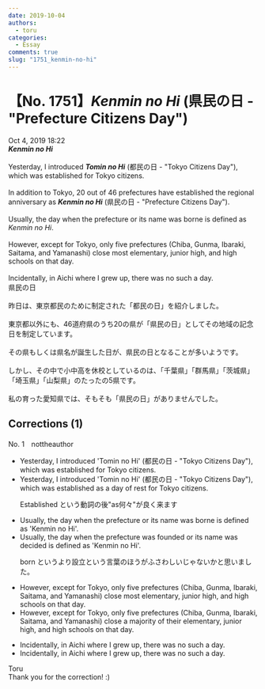 ```yaml
---
date: 2019-10-04
authors:
  - toru
categories:
  - Essay
comments: true
slug: "1751_kenmin-no-hi"
---
```


# 【No. 1751】<strong><em>Kenmin no Hi</strong></em> (県民の日 - "Prefecture Citizens Day")
<div class="date">Oct 4, 2019 18:22</div>
<div id="post"><div id="body_show_ori">
<strong><em>Kenmin no Hi</strong></em><br/><br/>Yesterday, I introduced <strong><em>Tomin no Hi</em></strong> (都民の日 - "Tokyo Citizens Day"), which was established for Tokyo citizens.<br/><br/>In addition to Tokyo, 20 out of 46 prefectures have established the regional anniversary as <strong><em>Kenmin no Hi</em></strong> (県民の日 - "Prefecture Citizens Day").<br/><br/>Usually, the day when the prefecture or its name was borne is defined as <em>Kenmin no Hi</em>.<br/><br/>However, except for Tokyo, only five prefectures (Chiba, Gunma, Ibaraki, Saitama, and Yamanashi) close most elementary, junior high, and high schools on that day.<br/><br/>Incidentally, in Aichi where I grew up, there was no such a day.
</div></div>

<!-- more -->

<div id="post_ja"><div id="body_show_mo">
県民の日<br/><br/>昨日は、東京都民のために制定された「都民の日」を紹介しました。<br/><br/>東京都以外にも、46道府県のうち20の県が「県民の日」としてその地域の記念日を制定しています。<br/><br/>その県もしくは県名が誕生した日が、県民の日となることが多いようです。<br/><br/>しかし、その中で小中高を休校としているのは、「千葉県」「群馬県」「茨城県」「埼玉県」「山梨県」のたったの5県です。<br/><br/>私の育った愛知県では、そもそも「県民の日」がありませんでした。
</div></div>

## Corrections (1)
<div id="block"><div class="first_name"> No. 1　<span class="just_name">nottheauthor</span></div><div id="block2">
<ul class="correction_field">
<li class="incorrect">Yesterday, I introduced 'Tomin no Hi' (都民の日 - "Tokyo Citizens Day"), which was established for Tokyo citizens.</li>
<li class="corrected correct">
Yesterday, I introduced 'Tomin no Hi' (都民の日 - "Tokyo Citizens Day"), which was established <span class="f_blue">as a day of rest</span> for Tokyo citizens.
<p class="correction_comment">Established という動詞の後"as何々"が良く来ます</p>
</li>
</ul>
<ul class="correction_field">
<li class="incorrect">Usually, the day when the prefecture or its name was borne is defined as 'Kenmin no Hi'.</li>
<li class="corrected correct">
Usually, the day when the prefecture <span class="f_blue">was founded</span> or its name was <span class="f_blue">decided </span>is defined as 'Kenmin no Hi'.
<p class="correction_comment">born というより設立という言葉のほうがふさわしいじゃないかと思いました。</p>
</li>
</ul>
<ul class="correction_field">
<li class="incorrect">However, except for Tokyo, only five prefectures (Chiba, Gunma, Ibaraki, Saitama, and Yamanashi) close most elementary, junior high, and high schools on that day.</li>
<li class="corrected correct">
However, except for Tokyo, only five prefectures (Chiba, Gunma, Ibaraki, Saitama, and Yamanashi) close a <span class="f_blue">majority of their</span> elementary, junior high, and high schools on that day.
</li>
</ul>
<ul class="correction_field">
<li class="incorrect">Incidentally, in Aichi where I grew up, there was no such a day.</li>
<li class="corrected correct">
Incidentally, in Aichi where I grew up, there was no such <span class="sline">a</span> day.
</li>
</ul>
</div><div class="name"><span class="just_name">Toru</span><br>
Thank you for the correction! :)
</div>
</div>
